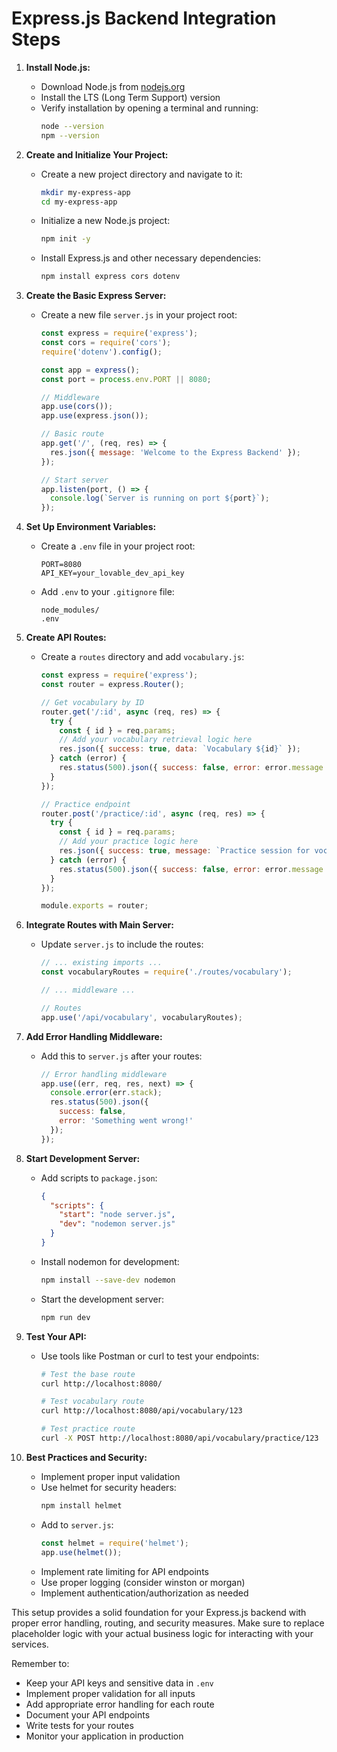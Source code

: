 # Express.js Backend Integration Steps

1. **Install Node.js:**
   - Download Node.js from [nodejs.org](https://nodejs.org)
   - Install the LTS (Long Term Support) version
   - Verify installation by opening a terminal and running:
     ```bash
     node --version
     npm --version
     ```

2. **Create and Initialize Your Project:**
   - Create a new project directory and navigate to it:
     ```bash
     mkdir my-express-app
     cd my-express-app
     ```
   - Initialize a new Node.js project:
     ```bash
     npm init -y
     ```
   - Install Express.js and other necessary dependencies:
     ```bash
     npm install express cors dotenv
     ```

3. **Create the Basic Express Server:**
   - Create a new file `server.js` in your project root:
     ```javascript
     const express = require('express');
     const cors = require('cors');
     require('dotenv').config();

     const app = express();
     const port = process.env.PORT || 8080;

     // Middleware
     app.use(cors());
     app.use(express.json());

     // Basic route
     app.get('/', (req, res) => {
       res.json({ message: 'Welcome to the Express Backend' });
     });

     // Start server
     app.listen(port, () => {
       console.log(`Server is running on port ${port}`);
     });
     ```

4. **Set Up Environment Variables:**
   - Create a `.env` file in your project root:
     ```plaintext
     PORT=8080
     API_KEY=your_lovable_dev_api_key
     ```
   - Add `.env` to your `.gitignore` file:
     ```plaintext
     node_modules/
     .env
     ```

5. **Create API Routes:**
   - Create a `routes` directory and add `vocabulary.js`:
     ```javascript
     const express = require('express');
     const router = express.Router();

     // Get vocabulary by ID
     router.get('/:id', async (req, res) => {
       try {
         const { id } = req.params;
         // Add your vocabulary retrieval logic here
         res.json({ success: true, data: `Vocabulary ${id}` });
       } catch (error) {
         res.status(500).json({ success: false, error: error.message });
       }
     });

     // Practice endpoint
     router.post('/practice/:id', async (req, res) => {
       try {
         const { id } = req.params;
         // Add your practice logic here
         res.json({ success: true, message: `Practice session for vocabulary ${id}` });
       } catch (error) {
         res.status(500).json({ success: false, error: error.message });
       }
     });

     module.exports = router;
     ```

6. **Integrate Routes with Main Server:**
   - Update `server.js` to include the routes:
     ```javascript
     // ... existing imports ...
     const vocabularyRoutes = require('./routes/vocabulary');

     // ... middleware ...

     // Routes
     app.use('/api/vocabulary', vocabularyRoutes);
     ```

7. **Add Error Handling Middleware:**
   - Add this to `server.js` after your routes:
     ```javascript
     // Error handling middleware
     app.use((err, req, res, next) => {
       console.error(err.stack);
       res.status(500).json({
         success: false,
         error: 'Something went wrong!'
       });
     });
     ```

8. **Start Development Server:**
   - Add scripts to `package.json`:
     ```json
     {
       "scripts": {
         "start": "node server.js",
         "dev": "nodemon server.js"
       }
     }
     ```
   - Install nodemon for development:
     ```bash
     npm install --save-dev nodemon
     ```
   - Start the development server:
     ```bash
     npm run dev
     ```

9. **Test Your API:**
   - Use tools like Postman or curl to test your endpoints:
     ```bash
     # Test the base route
     curl http://localhost:8080/

     # Test vocabulary route
     curl http://localhost:8080/api/vocabulary/123

     # Test practice route
     curl -X POST http://localhost:8080/api/vocabulary/practice/123
     ```

10. **Best Practices and Security:**
    - Implement proper input validation
    - Use helmet for security headers:
      ```bash
      npm install helmet
      ```
    - Add to `server.js`:
      ```javascript
      const helmet = require('helmet');
      app.use(helmet());
      ```
    - Implement rate limiting for API endpoints
    - Use proper logging (consider winston or morgan)
    - Implement authentication/authorization as needed

This setup provides a solid foundation for your Express.js backend with proper error handling, routing, and security measures. Make sure to replace placeholder logic with your actual business logic for interacting with your services.

Remember to:
- Keep your API keys and sensitive data in `.env`
- Implement proper validation for all inputs
- Add appropriate error handling for each route
- Document your API endpoints
- Write tests for your routes
- Monitor your application in production